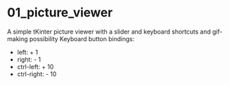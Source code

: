# 01_picture_viewer
A simple tKinter picture viewer with a slider and keyboard shortcuts and gif-making possibility
Keyboard button bindings:
 - left:  + 1
 - right: - 1
 - ctrl-left:  + 10
 - ctrl-right: - 10
